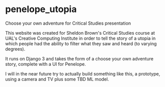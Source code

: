 # penelope_utopia
Choose your own adventure for Critical Studies presentation

This website was created for Sheldon Brown's Critical Studies course at UAL's Creative Computing Institute in order to tell the story of a utopia in which people had the ability to filter what they saw and heard (to varying degrees).

It runs on Django 3 and takes the form of a choose your own adventure story, complete with a UI for Penelope.

I will in the near future try to actually build something like this, a prototype, using a camera and TV plus some TBD ML model. 

